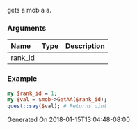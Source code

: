 gets a mob a a.
### Arguments
**Name**|**Type**|**Description**
:---|:---|:---
rank_id||

### Example

```perl
my $rank_id = 1;
my $val = $mob->GetAA($rank_id);
quest::say($val); # Returns uint
```


Generated On 2018-01-15T13:04:48-08:00